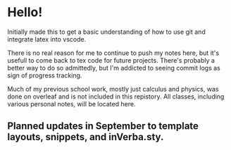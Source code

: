 # Hello!

Initially made this to get a basic understanding of how to use git and integrate latex into vscode. 

There is no real reason for me to continue to push my notes here, but it's usefull to come back to tex code for future projects. There's probably a better way to do so admittedly, but I'm addicted to seeing commit logs as sign of progress tracking. 

Much of my previous school work, mostly just calculus and physics, was done on overleaf and is not included in this repistory. All classes, including various personal notes, will be located here.

## Planned updates in September to template layouts, snippets, and inVerba.sty.
